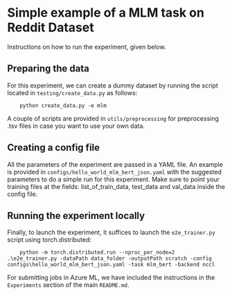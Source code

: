 # Simple example of a MLM task on Reddit Dataset

Instructions on how to run the experiment, given below.

## Preparing the data

For this experiment, we can create a dummy dataset by running the 
script located in `testing/create_data.py` as follows:

```code
    python create_data.py -e mlm
```

A couple of scripts are provided in `utils/preprocessing` for preprocessing .tsv files
in case you want to use your own data.

## Creating a config file

All the parameters of the experiment are passed in a YAML file. An example is
provided in `configs/hello_world_mlm_bert_json.yaml` with the suggested parameters
to do a simple run for this experiment. Make sure to point your training files at
the fields: list_of_train_data, test_data and val_data inside the config file.

## Running the experiment locally

Finally, to launch the experiment, it suffices to launch the `e2e_trainer.py`
script using torch.distributed:

```code
    python -m torch.distributed.run --nproc_per_node=2 .\e2e_trainer.py -dataPath data_folder -outputPath scratch -config configs\hello_world_mlm_bert_json.yaml -task mlm_bert -backend nccl
```

For submitting jobs in Azure ML, we have included the instructions in the `Experiments` 
section of the main `README.md`.